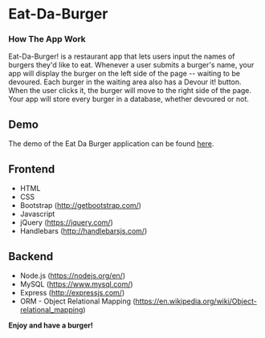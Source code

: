 # Eat-Da-Burger

### How The App Work
Eat-Da-Burger! is a restaurant app that lets users input the names of burgers they'd like to eat.
Whenever a user submits a burger's name, your app will display the burger on the left side of the page -- waiting to be devoured.
Each burger in the waiting area also has a Devour it! button. When the user clicks it, the burger will move to the right side of the page.
Your app will store every burger in a database, whether devoured or not.

## Demo

The demo of the Eat Da Burger application can be found [here]().

## Frontend 
* HTML
* CSS
* Bootstrap (http://getbootstrap.com/)
* Javascript
* jQuery (https://jquery.com/)
* Handlebars (http://handlebarsjs.com/)

## Backend 
* Node.js (https://nodejs.org/en/)
* MySQL (https://www.mysql.com/)
* Express (http://expressjs.com/)
* ORM - Object Relational Mapping (https://en.wikipedia.org/wiki/Object-relational_mapping)



**Enjoy and have a burger!**